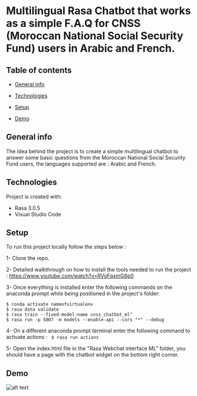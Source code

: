 # Multilingual Rasa Chatbot that works as a simple F.A.Q for CNSS (Moroccan National Social Security Fund) users in Arabic and French.


## Table of contents
* [General info](#general-info)

* [Technologies](#Technologies)

* [Setup](#setup)

* [Demo](#Demo)

## General info
The idea behind the project is to create a simple multilingual chatbot to answer some basic questions from the Moroccan National Social Security Fund users, the languages supported are : Arabic and French.

## Technologies

Project is created with:
* Rasa 3.0.5
* Visual Studio Code

## Setup 

To run this project locally follow the steps below : 

1- Clone the repo.

2- Detailed walkthrough on how to install the tools needed to run the project : https://www.youtube.com/watch?v=RVoFqxmG8p0

3- Once everything is installed enter the following commands on the anaconda prompt while being positioned in the project's folder: 

``` 
$ conda activate nameofvirtualenv
$ rasa data validate 
$ rasa train --fixed-model-name cnss_chatbot_ml"
$ rasa run -p 5007 -m models --enable-api --cors "*" --debug

```
4- On a different anaconda prompt terminal enter the following command to activate actions : ``` $ rasa run actions```

5- Open the index.html file in the "Rasa Webchat interface ML" folder, you should have a page with the chatbot widget on the bottom right corner.

## Demo 

![alt text](https://user-images.githubusercontent.com/16072777/185400182-01c5d275-ce80-4424-a6c4-9fdad6cfa8b7.PNG)


